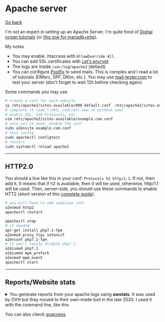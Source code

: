 # Apache server

[Go back](../index.md#webserver)

I'm not an expert in setting up an Apache Server. I'm quite fond of [Digital ocean tutorials](https://www.digitalocean.com/community/tutorials/how-to-install-the-apache-web-server-on-debian-10) (or [this one for mariadb+php](https://www.digitalocean.com/community/tutorials/how-to-install-linux-apache-mariadb-php-lamp-stack-on-debian-10)).

My notes

* You may enable .htaccess with `AllowOverride All`.
* You can add SSL certificates with [Let's encrypt](https://certbot.eff.org/lets-encrypt/debianbuster-apache)
* The logs are inside `/var/log/apache2` (default)
* You can configure [Postfix](https://www.digitalocean.com/community/tutorials/how-to-install-and-configure-postfix-as-a-send-only-smtp-server-on-debian-10) to send mails. This is complex and I read a lot of tutorials (DMarc, SPF, DKim, etc.). You may use [mail-tester.com](https://www.mail-tester.com/) to test your server (don't forget to wait 12h before checking again).

Some commands you may use

```bash
# create a conf for each website
cp /etc/apache2/sites-available/000-default.conf  /etc/apache2/sites-available/example.com.conf
# complete it (add *:443, redirect www to without www)
# enable SSL, add Protocols, etc.
vim /etc/apache2/sites-available/example.com.conf
# once you're done, enable the conf
sudo a2ensite example.com.conf
# test config
sudo apachectl configtest
# restart
sudo systemctl reload apache2
```

<hr class="sl">

## HTTP2.0

You should a line like this in your conf: `Protocols h2 http/1.1`. If not, then add it. It means that if h2 is available, then it will be used, otherwise, http/1.1 will be used. Then, server-side, you should use these commands to enable HTT2 (short version of this [complete guide](https://http2.pro/doc/Apache)).

```bash
# you will have to add sudo/use root
a2enmod http2
apachectl restart

apachectl stop
# if needed
apt-get install php7.1-fpm
a2enmod proxy_fcgi setenvif
a2enconf php7.1-fpm
# it won't really disable php7.1
a2dismod php7.1
a2dismod mpm_prefork
a2enmod mpm_event
apachectl start
```

<hr class="sr">

## Reports/Website stats

<details>
<summary>You generate reports from your apache logs using <b>awstats</b>. It was used by OVH but they moved to their own-made tool in the late 2020. I used it with the command line, like this</summary>

```bash
sudo apt-get install htmldoc
wget https://prdownloads.sourceforge.net/awstats/awstats-7.8.tar.gz
sudo mkdir /usr/local/awstats
sudo mv awstats-7.8/* /usr/local/awstats

# generate (once)
cd /usr/local/awstats/
./tools/awstats_configure.pl
# -----> Check for web server install
# > none
# -----> Need to create a new config file ?
# ... file (required if first install) [y/N] ? y
# -----> Define config file name to create
# > website_url_or_name
# -----> Define config file path
# > /etc/awstats
# result:
cat /etc/awstats/awstats.website_url_or_name.conf

# update
sudo perl wwwroot/cgi-bin/awstats.pl -config=website_url_or_name -update
# generate
sudo perl /usr/local/awstats/tools/awstats_buildstaticpages.pl -config=website_url_or_name -month=all -year=2020 -dir=/tmp/folder/ -buildpdf=/usr/bin/htmldoc
# PDF file is 'awstats.website_url_or_name.pdf'
ls -la /tmp/folder/awstats.website_url_or_name.pdf
```
</details>

You can also check [goaccess](https://goaccess.io/).
